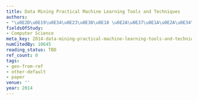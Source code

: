 ```yaml
---
title: Data Mining Practical Machine Learning Tools and Techniques
authors:
- "\u0E2D\u0E19\u0E34\u0E23\u0E38\u0E18 \u0E2A\u0E37\u0E1A\u0E2A\u0E34\u0E07\u0E2B\u0E4C"
fieldsOfStudy:
- Computer Science
meta_key: 2014-data-mining-practical-machine-learning-tools-and-techniques
numCitedBy: 10645
reading_status: TBD
ref_count: 0
tags:
- gen-from-ref
- other-default
- paper
venue: ''
year: 2014
---
```

